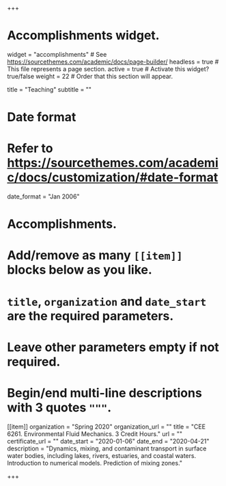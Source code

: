 +++
# Accomplishments widget.
widget = "accomplishments"  # See https://sourcethemes.com/academic/docs/page-builder/
headless = true  # This file represents a page section.
active = true  # Activate this widget? true/false
weight = 22  # Order that this section will appear.

title = "Teaching"
subtitle = ""

# Date format
#   Refer to https://sourcethemes.com/academic/docs/customization/#date-format
date_format = "Jan 2006"

# Accomplishments.
#   Add/remove as many `[[item]]` blocks below as you like.
#   `title`, `organization` and `date_start` are the required parameters.
#   Leave other parameters empty if not required.
#   Begin/end multi-line descriptions with 3 quotes `"""`.

[[item]]
  organization = "Spring 2020"
  organization_url = ""
  title = "CEE 6261. Environmental Fluid Mechanics. 3 Credit Hours."
  url = ""
  certificate_url = ""
  date_start = "2020-01-06"
  date_end = "2020-04-21"
  description = "Dynamics, mixing, and contaminant transport in surface water bodies, including lakes, rivers, estuaries, and coastal waters. Introduction to numerical models. Prediction of mixing zones."


+++
